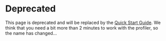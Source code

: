 # Deprecated #

This page is deprecated and will be replaced by the [Quick Start Guide](QuickStartGuide.md). We think that you need a bit more than 2 minutes to work with the profiler, so the name has changed...